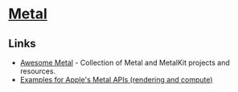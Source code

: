 # [Metal](https://developer.apple.com/metal/)

## Links

- [Awesome Metal](https://github.com/adamnemecek/awesome-metal#readme) - Collection of Metal and MetalKit projects and resources.
- [Examples for Apple's Metal APIs (rendering and compute)](https://github.com/dehesa/Metal)

